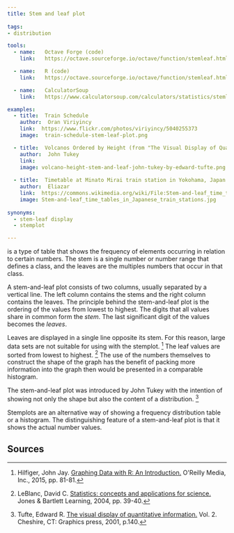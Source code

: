 ```yaml
---
title: Stem and leaf plot
  
tags:
- distribution

tools:
  - name:   Octave Forge (code)
    link:   https://octave.sourceforge.io/octave/function/stemleaf.html

  - name:   R (code)
    link:   https://octave.sourceforge.io/octave/function/stemleaf.html

  - name:   CalculatorSoup
    link:   https://www.calculatorsoup.com/calculators/statistics/stemleaf.php

examples:
  - title:  Train Schedule
    author:  Oran Viriyincy
    link:  https://www.flickr.com/photos/viriyincy/5040255373
    image:  train-schedule-stem-leaf-plot.png

  - title:  Volcanos Ordered by Height (from "The Visual Display of Quantitative Information" by E. Tufte)
    author:  John Tukey
    link: 
    image: volcano-height-stem-and-leaf-john-tukey-by-edward-tufte.png
 
  - title:  Timetable at Minato Mirai train station in Yokohama, Japan
    author:  Eliazar
    link:  https://commons.wikimedia.org/wiki/File:Stem-and-leaf_time_tables_in_Japanese_train_stations.jpg
    image: Stem-and-leaf_time_tables_in_Japanese_train_stations.jpg
 
synonyms:
  - stem-leaf display
  - stemplot

---
```

is a type of table that shows the frequency of elements occurring in relation to certain numbers. The stem is a single number or number range that defines a class, and the leaves are the multiples numbers that occur in that class.


<!--more-->
A stem-and-leaf plot consists of two columns, usually separated by a vertical line. The left column contains the stems and the right column contains the leaves. 
The principle behind the stem-and-leaf plot is the ordering of the values from lowest to highest. The digits that all values share in common form the *stem*. The last significant digit of the values becomes the *leaves*.

Leaves are displayed in a single line opposite its stem. For this reason, large data sets are not suitable for using with the stemplot. [^hilfiger] The leaf values are sorted from lowest to highest. [^leblanc] The use of the numbers themselves to construct the shape of the graph has the benefit of packing more information into the graph then would be presented in a comparable histogram. 

The stem-and-leaf plot was introduced by John Tukey with the intention of showing not only the shape but also the content of a distribution. [^tufte]


Stemplots are an alternative way of showing a frequency distribution table or a histogram. The distinguishing feature of a stem-and-leaf plot is that it shows the actual number values. 

## Sources
[^hilfiger]: Hilfiger, John Jay. [Graphing Data with R: An Introduction.](https://www.amazon.com/dp/1491922613/) O'Reilly Media, Inc., 2015,  pp. 81-81.
[^leblanc]: LeBlanc, David C. [Statistics: concepts and applications for science.](https://books.google.ca/books?id=gtawVU0oZFMC&redir_esc=y) Jones & Bartlett Learning, 2004, pp. 39-40.
[^tufte]: Tufte, Edward R. [The visual display of quantitative information.](https://www.edwardtufte.com/tufte/books_vdqi) Vol. 2. Cheshire, CT: Graphics press, 2001, p.140.
